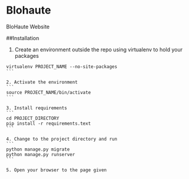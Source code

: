 Blohaute
========

BloHaute Website

##Installation

1. Create an environment outside the repo using virtualenv to hold your packages
````
virtualenv PROJECT_NAME --no-site-packages
```

2. Activate the environment
```
source PROJECT_NAME/bin/activate
```

3. Install requirements
```
cd PROJECT_DIRECTORY
pip install -r requirements.text
```

4. Change to the project directory and run
```
python manage.py migrate
python manage.py runserver
```

5. Open your browser to the page given
